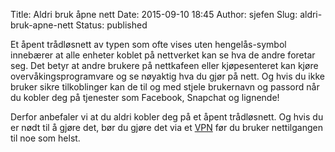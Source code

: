 Title: Aldri bruk åpne nett
Date: 2015-09-10 18:45
Author: sjefen
Slug: aldri-bruk-apne-nett
Status: published

Et åpent trådløsnett av typen som ofte vises uten hengelås-symbol
innebærer at alle enheter koblet på nettverket kan se hva de andre
foretar seg. Det betyr at andre brukere på nettkafeen eller
kjøpesenteret kan kjøre overvåkingsprogramvare og se nøyaktig hva du
gjør på nett. Og hvis du ikke bruker sikre tilkoblinger kan de til og
med stjele brukernavn og passord når du kobler deg på tjenester som
Facebook, Snapchat og lignende!

Derfor anbefaler vi at du aldri kobler deg på et åpent trådløsnett. Og
hvis du er nødt til å gjøre det, bør du gjøre det
via et [VPN](/tiltak/bruk-vpn/) før du bruker
nettilgangen til noe som helst.
